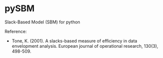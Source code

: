 # pySBM
Slack-Based Model (SBM) for python 

Reference:
- Tone, K. (2001). A slacks-based measure of efficiency in data envelopment analysis. European journal of operational research, 130(3), 498-509.
